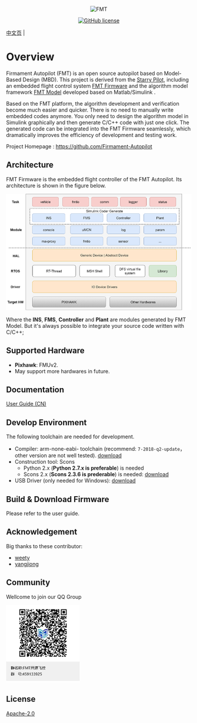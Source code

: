 <p align="center"><img width="200" src="https://github.com/Firmament-Autopilot/FMT_Firmware/blob/master/figures/logo.png" alt=FMT logo"></p>

<p align="center">
  <a href="/LICENSE"><img src="https://img.shields.io/badge/license-Apache--2.0-brightgreen" alt="GitHub license" /></a>
</p>

[中文页](README_cn.md) |

Overview
============================
Firmament Autopilot (FMT) is an open source autopilot based on Model-Based Design (MBD). This project is derived from the [Starry Pilot](https://github.com/JcZou/StarryPilot), including an embedded flight control system [FMT Firmware](https://github.com/FirmamentPilot/FMT_Firmware) and the algorithm model framework [FMT Model](https://github.com/FirmamentPilot/FMT_Model) developed based on Matlab/Simulink .

Based on the FMT platform, the algorithm development and verification become much easier and quicker. There is no need to manually write embedded codes anymore. You only need to design the algorithm model in Simulink graphically and then generate C/C++ code with just one click. The generated code can be integrated into the FMT Firmware seamlessly, which dramatically improves the efficiency of development and testing work.

Project Homepage : https://github.com/Firmament-Autopilot

## Architecture
FMT Firmware is the embedded flight controller of the FMT Autopilot. Its architecture is shown in the figure below.

![fmt_structure](figures/fmt_struct.png)

Where the **INS**, **FMS**, **Controller** and **Plant** are modules generated by FMT Model. But it's always possible to integrate your source code written with C/C++;

## Supported Hardware
- **Pixhawk**: FMUv2.
-  May support more hardwares in future. 

## Documentation
[User Guide (CN)](https://github.com/FirmamentPilot/fmt_user_guide_cn)

## Develop Environment
The following toolchain are needed for development.

- Compiler: arm-none-eabi- toolchain (recommend: `7-2018-q2-update`，other version are not well tested). [download](https://developer.arm.com/tools-and-software/open-source-software/developer-tools/gnu-toolchain/gnu-rm/downloads)
- Construction tool: Scons
  - Python 2.x (**Python 2.7.x is preferable**) is needed
  - Scons 2.x (**Scons 2.3.6 is prederable**) is needed: [download](https://sourceforge.net/projects/scons/files/scons/2.3.6/)
- USB Driver (only needed for Windows): [download](https://www.st.com/en/development-tools/stsw-stm32102.html)
  
## Build & Download Firmware
Please refer to the user guide.

## Acknowledgement
Big thanks to these contributor:
- [weety](https://github.com/weety)
- [yangjiong](https://github.com/yangjion)

## Community
Wellcome to join our QQ Group
<p align="left"><img width="200" src="figures/QR_code.png" alt=QR code"></p>
  
## License
[Apache-2.0](./LICENSE)

